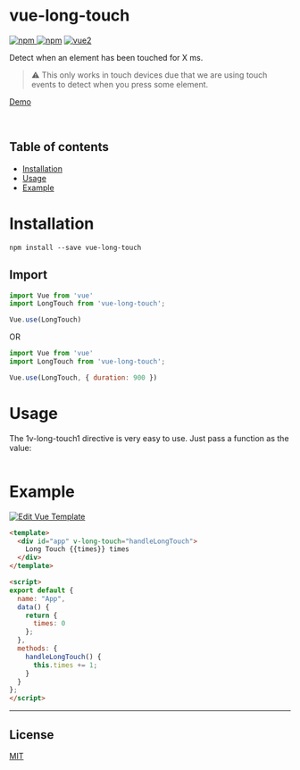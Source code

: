# vue-long-touch

[![npm](https://img.shields.io/npm/v/vue-long-touch.svg) ![npm](https://img.shields.io/npm/dm/vue-long-touch.svg)](https://www.npmjs.com/package/vue-long-touch)
[![vue2](https://img.shields.io/badge/vue-2.x-brightgreen.svg)](https://vuejs.org/)

Detect when an element has been touched for X ms.

> ⚠ This only works in touch devices due that we are using touch events to detect when you press some element.

[Demo](https://j1vvwylmj3.codesandbox.io/)


<br>

## Table of contents

- [Installation](#installation)
- [Usage](#usage)
- [Example](#example)

# Installation

```
npm install --save vue-long-touch
```

## Import

```javascript
import Vue from 'vue'
import LongTouch from 'vue-long-touch';

Vue.use(LongTouch)
```

OR

```javascript
import Vue from 'vue'
import LongTouch from 'vue-long-touch';

Vue.use(LongTouch, { duration: 900 })
```

# Usage

The 1v-long-touch1 directive is very easy to use. Just pass a function as the value:

```html

```


# Example

[![Edit Vue Template](https://codesandbox.io/static/img/play-codesandbox.svg)](https://codesandbox.io/s/j1vvwylmj3?fontsize=14)

```html
<template>
  <div id="app" v-long-touch="handleLongTouch">
    Long Touch {{times}} times
  </div>
</template>

<script>
export default {
  name: "App",
  data() {
    return {
      times: 0
    };
  },
  methods: {
    handleLongTouch() {
      this.times += 1;
    }
  }
};
</script>
```

---

## License

[MIT](http://opensource.org/licenses/MIT)
